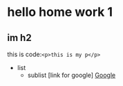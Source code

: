 # hello home work 1
## im h2
this is code:`<p>this is my p</p>`


 * list
   *  sublist
   [link for google] [Google](http://www.google.com/)
